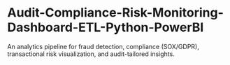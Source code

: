 # Audit-Compliance-Risk-Monitoring-Dashboard-ETL-Python-PowerBI
An analytics pipeline for fraud detection, compliance (SOX/GDPR), transactional risk visualization, and audit-tailored insights.
